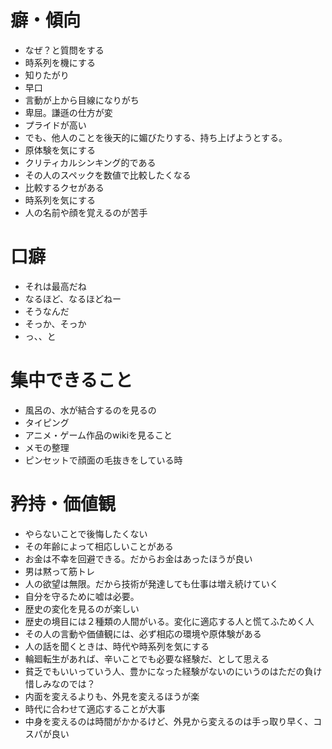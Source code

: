 # 癖・傾向
- なぜ？と質問をする
- 時系列を機にする
- 知りたがり
- 早口
- 言動が上から目線になりがち
- 卑屈。謙遜の仕方が変
- プライドが高い
- でも、他人のことを後天的に媚びたりする、持ち上げようとする。
- 原体験を気にする
- クリティカルシンキング的である
- その人のスペックを数値で比較したくなる
- 比較するクセがある
- 時系列を気にする
- 人の名前や顔を覚えるのが苦手
# 口癖
- それは最高だね
- なるほど、なるほどねー
- そうなんだ
- そっか、そっか
- っ、、と
# 集中できること
- 風呂の、水が結合するのを見るの
- タイピング
- アニメ・ゲーム作品のwikiを見ること
- メモの整理
- ピンセットで顔面の毛抜きをしている時
# 矜持・価値観
- やらないことで後悔したくない
- その年齢によって相応しいことがある
- お金は不幸を回避できる。だからお金はあったほうが良い
- 男は黙って筋トレ
- 人の欲望は無限。だから技術が発達しても仕事は増え続けていく
- 自分を守るために嘘は必要。
- 歴史の変化を見るのが楽しい
- 歴史の境目には２種類の人間がいる。変化に適応する人と慌てふためく人
- その人の言動や価値観には、必ず相応の環境や原体験がある
- 人の話を聞くときは、時代や時系列を気にする
- 輪廻転生があれば、辛いことでも必要な経験だ、として思える
- 貧乏でもいいっていう人、豊かになった経験がないのにいうのはただの負け惜しみなのでは？
- 内面を変えるよりも、外見を変えるほうが楽
- 時代に合わせて適応することが大事
- 中身を変えるのは時間がかかるけど、外見から変えるのは手っ取り早く、コスパが良い